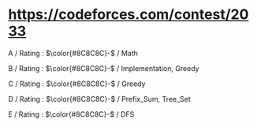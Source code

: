 # https://codeforces.com/contest/2033

A / Rating : $\color{#8C8C8C}-$ / Math

B / Rating : $\color{#8C8C8C}-$ / Implementation, Greedy

C / Rating : $\color{#8C8C8C}-$ / Greedy

D / Rating : $\color{#8C8C8C}-$ / Prefix_Sum, Tree_Set

E / Rating : $\color{#8C8C8C}-$ / DFS

